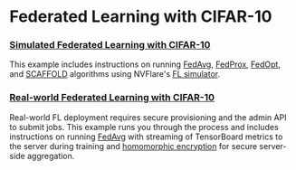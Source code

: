 # Federated Learning with CIFAR-10

### [Simulated Federated Learning with CIFAR-10](./cifar10-sim/README.md)
This example includes instructions on running [FedAvg](https://arxiv.org/abs/1602.05629), 
[FedProx](https://arxiv.org/abs/1812.06127), [FedOpt](https://arxiv.org/abs/2003.00295), 
and [SCAFFOLD](https://arxiv.org/abs/1910.06378) algorithms using NVFlare's 
[FL simulator](https://nvflare.readthedocs.io/en/latest/user_guide/fl_simulator.html).

### [Real-world Federated Learning with CIFAR-10](./cifar10-real-world/README.md)
Real-world FL deployment requires secure provisioning and the admin API to submit jobs. 
This example runs you through the process and includes instructions on running 
[FedAvg](https://arxiv.org/abs/1602.05629) with streaming of TensorBoard metrics to the server during training 
and [homomorphic encryption](https://developer.nvidia.com/blog/federated-learning-with-homomorphic-encryption/)
for secure server-side aggregation.
